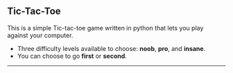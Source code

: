 ## Tic-Tac-Toe

This is a simple Tic-tac-toe game written in python that lets you play against your computer.

 * Three difficulty levels available to choose: **noob**, **pro**, and **insane**.
 * You can choose to go **first** or **second**.
 
---
